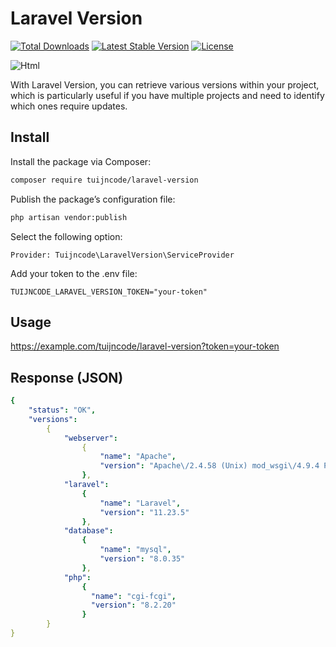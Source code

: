 # Laravel Version

<a href="https://packagist.org/packages/tuijncode/laravel-version"><img src="https://poser.pugx.org/tuijncode/laravel-version/d/total.svg" alt="Total Downloads"></a>
<a href="https://packagist.org/packages/tuijncode/laravel-version"><img src="https://poser.pugx.org/tuijncode/laravel-version/v/stable.svg" alt="Latest Stable Version"></a>
<a href="https://packagist.org/packages/tuijncode/laravel-version"><img src="https://poser.pugx.org/tuijncode/laravel-version/license.svg" alt="License"></a>

![Html](https://cdn.tuijncode.com/github/laravel-version.png)

With Laravel Version, you can retrieve various versions within your project, which is particularly useful if you have multiple projects and need to identify which ones require updates.

## Install

Install the package via Composer:

```sh
composer require tuijncode/laravel-version
```

Publish the package’s configuration file:

```sh
php artisan vendor:publish
```
Select the following option:

```
Provider: Tuijncode\LaravelVersion\ServiceProvider
```

Add your token to the .env file:

```
TUIJNCODE_LARAVEL_VERSION_TOKEN="your-token"
```

## Usage

https://example.com/tuijncode/laravel-version?token=your-token

## Response (JSON)

```yaml
{
    "status": "OK",
    "versions":
        {
            "webserver":
                {
                    "name": "Apache",
                    "version": "Apache\/2.4.58 (Unix) mod_wsgi\/4.9.4 Python\/3.11 mod_fastcgi\/mod_fastcgi-SNAP-0910052141 OpenSSL\/1.1.1u"
                },
            "laravel":
                {
                    "name": "Laravel",
                    "version": "11.23.5"
                },
            "database":
                {
                    "name": "mysql",
                    "version": "8.0.35"
                },
            "php":
                {
                  "name": "cgi-fcgi",
                  "version": "8.2.20"
                }
        }
}
```
